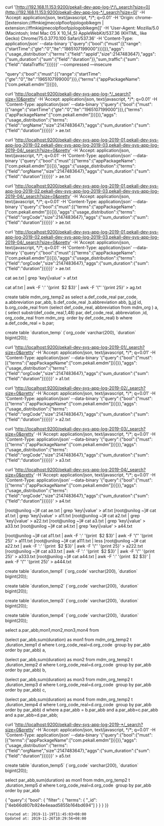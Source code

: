 
curl '[http://192.168.11.153:9200/pekall-dev-app-log-\*/\_search?size=0](http://192.168.11.153:9200/pekall-dev-app-log-*/_search?size=0)' -H 'Accept: application/json, text/javascript, \*/\*; q=0.01' -H 'Origin: chrome-[[extension://ffmkiejjmecolpfloofpjologoblkegm | extension://ffmkiejjmecolpfloofpjologoblkegm]]' -H 'User-Agent: Mozilla/5.0 (Macintosh; Intel Mac OS X 10\_14\_5) AppleWebKit/537.36 (KHTML, like Gecko) Chrome/75.0.3770.100 Safari/537.36' -H 'Content-Type: application/json' --data-binary '{"query":{"bool":{"must":\[{"range":{"startTime":{"gte":"0","lte":"1865107199000"}}}\]}},"aggs":{"usage\_distribution":{"terms":{"field":"appId","size":2147483647},"aggs":{"sum\_duration":{"sum":{"field":"duration"}},"sum\_traffic":{"sum":{"field":"dataTraffic"}}}}}}' --compressed —insecure

"query":{"bool":{"must":\[{"range":{"startTime":{"gte":"0","lte":"1965107199000"}}},{“terms":{“appPackageName”:\[“com.pekall.emdm"\]}}\]}},

curl '[http://localhost:9200/pekall-dev-sys-app-log-\*/\_search?size=10&pretty](http://localhost:9200/pekall-dev-sys-app-log-*/_search?size=0&pretty)' -H 'Accept: application/json, text/javascript, \*/\*; q=0.01' -H 'Content-Type: application/json' --data-binary '{"query":{"bool":{"must":\[{"range":{"startTime":{"gte":"0","lte":"1965107199000"}}},{"terms":{"appPackageName":\["com.pekall.emdm"\]}}\]}},"aggs":{"usage\_distribution":{"terms":{"field":"orgName","size":2147483647},"aggs":{"sum\_duration":{"sum":{"field":"duration"}}}}}}' > ae.txt

curl '[http://localhost:9200/pekall-dev-sys-app-log-2019-01,pekall-dev-sys-app-log-2019-02,pekall-dev-sys-app-log-2019-03,pekall-dev-sys-app-log-2019-04/\_search?size=0&pretty](http://localhost:9200/pekall-dev-sys-app-log-*/_search?size=0&pretty)' -H 'Accept: application/json, text/javascript, \*/\*; q=0.01' -H 'Content-Type: application/json' --data-binary '{"query":{"bool":{"must":\[{"terms":{"appPackageName":\["com.pekall.emdm"\]}}\]}},"aggs":{"usage\_distribution":{"terms":{"field":"orgName","size":2147483647},"aggs":{"sum\_duration":{"sum":{"field":"duration"}}}}}}' > ae.txt

curl '[http://localhost:9200/pekall-dev-sys-app-log-2019-01,pekall-dev-sys-app-log-2019-02,pekall-dev-sys-app-log-2019-03,pekall-dev-sys-app-log-2019-04/\_search?size=0&pretty](http://localhost:9200/pekall-dev-sys-app-log-*/_search?size=0&pretty)' -H 'Accept: application/json, text/javascript, \*/\*; q=0.01' -H 'Content-Type: application/json' --data-binary '{"query":{"bool":{"must":\[{"terms":{"appPackageName":\["com.pekall.emdm"\]}}\]}},"aggs":{"usage\_distribution":{"terms":{"field”:"orgCode","size":2147483647},"aggs":{"sum\_duration":{"sum":{"field":"duration"}}}}}}' > ae.txt

curl '[http://localhost:9200/pekall-dev-sys-app-log-2019-01,pekall-dev-sys-app-log-2019-02,pekall-dev-sys-app-log-2019-03,pekall-dev-sys-app-log-2019-04/\_search?size=0&pretty](http://localhost:9200/pekall-dev-sys-app-log-2019-01,pekall-dev-sys-app-log-2019-02,pekall-dev-sys-app-log-2019-03,pekall-dev-sys-app-log-2019-04/_search?size=0&pretty)' -H 'Accept: application/json, text/javascript, \*/\*; q=0.01' -H 'Content-Type: application/json' --data-binary '{"query":{"bool":{"must":\[{"terms":{"appPackageName":\["com.pekall.emdm"\]}}\]}},"aggs":{"usage\_distribution":{"terms":{"field":"orgCode","size":2147483647},"aggs":{"sum\_duration":{"sum":{"field":"duration"}}}}}}' > ae.txt

cat ae.txt | grep 'key\\|value' > af.txt

cat af.txt | awk -F ':' '{print  $2 $3}' | awk -F '\\"' '{print $2   $5}' > ag.txt

create table mdm\_org\_temp2 as select a.def\_code\_real par\_code, a.abbreviation par\_abb, b.def\_code\_real ,b.abbreviation abb, [b.id](http://b.id/) id, b.org\_code\_real
from
(select def\_code\_real, abbreviation from mdm\_org ) a,
(
select substr(def\_code\_real,1,48) par, def\_code\_real, abbreviation ,id, org\_code\_real from mdm\_org  order by def\_code\_real) b where a.def\_code\_real = b.par;

create table \`duration\_temp\` (\`org\_code\` varchar(200), \`duration\` bigint(20));

curl '[http://localhost:9200/pekall-dev-sys-app-log-2019-01/\_search?size=0&pretty](http://localhost:9200/pekall-dev-sys-app-log-2019-01,pekall-dev-sys-app-log-2019-02,pekall-dev-sys-app-log-2019-03,pekall-dev-sys-app-log-2019-04/_search?size=0&pretty)' -H 'Accept: application/json, text/javascript, \*/\*; q=0.01' -H 'Content-Type: application/json' --data-binary '{"query":{"bool":{"must":\[{"terms":{"appPackageName":\["com.pekall.emdm"\]}}\]}},"aggs":{"usage\_distribution":{"terms":{"field":"orgCode","size":2147483647},"aggs":{"sum\_duration":{"sum":{"field":"duration"}}}}}}' > a1.txt

curl '[http://localhost:9200/pekall-dev-sys-app-log-2019-02/\_search?size=0&pretty](http://localhost:9200/pekall-dev-sys-app-log-2019-01,pekall-dev-sys-app-log-2019-02,pekall-dev-sys-app-log-2019-03,pekall-dev-sys-app-log-2019-04/_search?size=0&pretty)' -H 'Accept: application/json, text/javascript, \*/\*; q=0.01' -H 'Content-Type: application/json' --data-binary '{"query":{"bool":{"must":\[{"terms":{"appPackageName":\["com.pekall.emdm"\]}}\]}},"aggs":{"usage\_distribution":{"terms":{"field":"orgCode","size":2147483647},"aggs":{"sum\_duration":{"sum":{"field":"duration"}}}}}}' > a2.txt

curl '[http://localhost:9200/pekall-dev-sys-app-log-2019-03/\_search?size=0&pretty](http://localhost:9200/pekall-dev-sys-app-log-2019-01,pekall-dev-sys-app-log-2019-02,pekall-dev-sys-app-log-2019-03,pekall-dev-sys-app-log-2019-04/_search?size=0&pretty)' -H 'Accept: application/json, text/javascript, \*/\*; q=0.01' -H 'Content-Type: application/json' --data-binary '{"query":{"bool":{"must":\[{"terms":{"appPackageName":\["com.pekall.emdm"\]}}\]}},"aggs":{"usage\_distribution":{"terms":{"field":"orgCode","size":2147483647},"aggs":{"sum\_duration":{"sum":{"field":"duration"}}}}}}' > a3.txt

curl '[http://localhost:9200/pekall-dev-sys-app-log-2019-04/\_search?size=0&pretty](http://localhost:9200/pekall-dev-sys-app-log-2019-01,pekall-dev-sys-app-log-2019-02,pekall-dev-sys-app-log-2019-03,pekall-dev-sys-app-log-2019-04/_search?size=0&pretty)' -H 'Accept: application/json, text/javascript, \*/\*; q=0.01' -H 'Content-Type: application/json' --data-binary '{"query":{"bool":{"must":\[{"terms":{"appPackageName":\["com.pekall.emdm"\]}}\]}},"aggs":{"usage\_distribution":{"terms":{"field":"orgCode","size":2147483647},"aggs":{"sum\_duration":{"sum":{"field":"duration"}}}}}}' > a4.txt

\[root@unilog ~\]# cat ae.txt | grep 'key\\|value' > af.txt
\[root@unilog ~\]# cat a1.txt | grep 'key\\|value' > a11.txt
\[root@unilog ~\]# cat a2.txt | grep 'key\\|value' > a22.txt
\[root@unilog ~\]# cat a3.txt | grep 'key\\|value' > a33.txt
\[root@unilog ~\]# cat a4.txt | grep 'key\\|value' > a44.txt

\[root@unilog ~\]# cat a11.txt | awk -F ':' '{print  $2 $3}' | awk -F '\\"' '{print $2   $5}' > a111.txt
\[root@unilog ~\]# cat a111.txt | less
\[root@unilog ~\]# cat a22.txt | awk -F ':' '{print  $2 $3}' | awk -F '\\"' '{print $2   $5}' > a222.txt
\[root@unilog ~\]# cat a33.txt | awk -F ':' '{print  $2 $3}' | awk -F '\\"' '{print $2   $5}' > a333.txt
\[root@unilog ~\]# cat a44.txt | awk -F ':' '{print  $2 $3}' | awk -F '\\"' '{print $2   $5}' > a444.txt

create table \`duration\_temp1\` (\`org\_code\` varchar(200), \`duration\` bigint(20));

create table \`duration\_temp2\` (\`org\_code\` varchar(200), \`duration\` bigint(20));

create table \`duration\_temp3\` (\`org\_code\` varchar(200), \`duration\` bigint(20));

create table \`duration\_temp4\` (\`org\_code\` varchar(200), \`duration\` bigint(20));

select a.par\_abb,mon1,mon2,mon3,mon4 from 

(select par\_abb,sum(duration) as mon1 from mdm\_org\_temp2 t ,duration\_temp1 d where t.org\_code\_real=d.org\_code  group by par\_abb order by par\_abb) a,

(select par\_abb,sum(duration) as mon2 from mdm\_org\_temp2 t ,duration\_temp2 d where t.org\_code\_real=d.org\_code  group by par\_abb order by par\_abb) b,

(select par\_abb,sum(duration) as mon3 from mdm\_org\_temp2 t ,duration\_temp3 d where t.org\_code\_real=d.org\_code  group by par\_abb order by par\_abb) c,

(select par\_abb,sum(duration) as mon4 from mdm\_org\_temp2 t ,duration\_temp4 d where t.org\_code\_real=d.org\_code  group by par\_abb order by par\_abb) d where a.par\_abb = b.par\_abb and a.par\_abb=c.par\_abb and a.par\_abb=d.par\_abb;

curl '[http://localhost:9200/pekall-dev-sys-app-log-2019-\*/\_search?size=0&pretty](http://localhost:9200/pekall-dev-sys-app-log-2019-01,pekall-dev-sys-app-log-2019-02,pekall-dev-sys-app-log-2019-03,pekall-dev-sys-app-log-2019-04/_search?size=0&pretty)' -H 'Accept: application/json, text/javascript, \*/\*; q=0.01' -H 'Content-Type: application/json' --data-binary '{"query":{"bool":{"must":\[{"terms":{"appPackageName":\["com.pekall.emdm"\]}}\]}},"aggs":{"usage\_distribution":{"terms":{"field":"orgName","size":2147483647},"aggs":{"sum\_duration":{"sum":{"field":"duration"}}}}}}' > a5.txt

create table \`duration\_temp5\` (\`org\_code\` varchar(200), \`duration\` bigint(20));

select par\_abb,sum(duration) as mon1 from mdm\_org\_temp2 t ,duration\_temp5 d where t.org\_code\_real=d.org\_code  group by par\_abb order by par\_abb

{ "query":{ "bool": { "filter": { "terms": { "\_id": \["4eb66d807b924e4eaad5855b164bd694"\] } } } }}

    Created at: 2019-11-19T11:45:03+08:00
    Updated at: 2019-11-26T10:29:56+08:00

